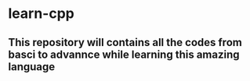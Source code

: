 # learn-cpp

## This repository will contains all the codes from basci to advannce while learning this amazing language